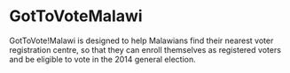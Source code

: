 GotToVoteMalawi
===============

GotToVote!Malawi is designed to help Malawians find their nearest voter registration centre, so that they can enroll themselves as registered voters and be eligible to vote in the 2014 general election.
